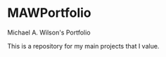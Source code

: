 # MAWPortfolio
Michael A. Wilson's Portfolio

This is a repository for my main projects that I value.  
